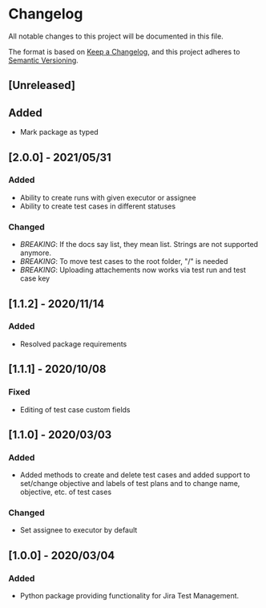 # Changelog

All notable changes to this project will be documented in this file.

The format is based on [Keep a Changelog](https://keepachangelog.com/en/1.0.0/), and this project adheres to [Semantic Versioning](https://semver.org/spec/v2.0.0.html).

## [Unreleased]

## Added

- Mark package as typed

## [2.0.0] - 2021/05/31

### Added

- Ability to create runs with given executor or assignee
- Ability to create test cases in different statuses

### Changed

- *BREAKING*: If the docs say list, they mean list. Strings are not supported anymore.
- *BREAKING*: To move test cases to the root folder, "/" is needed
- *BREAKING*: Uploading attachements now works via test run and test case key

## [1.1.2] - 2020/11/14

### Added

- Resolved package requirements

## [1.1.1] - 2020/10/08

### Fixed

- Editing of test case custom fields

## [1.1.0] - 2020/03/03

### Added

- Added methods to create and delete test cases and added support to set/change objective and labels of test plans and to change name, objective, etc. of test cases

### Changed

- Set assignee to executor by default

## [1.0.0] - 2020/03/04

### Added

- Python package providing functionality for Jira Test Management.